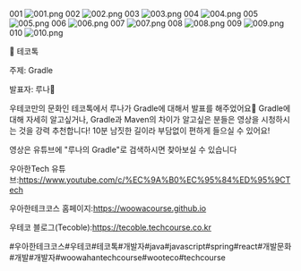 001
![001.png](001.png)
002
![002.png](002.png)
003
![003.png](003.png)
004
![004.png](004.png)
005
![005.png](005.png)
006
![006.png](006.png)
007
![007.png](007.png)
008
![008.png](008.png)
009
![009.png](009.png)
010
![010.png](010.png)

📮 테코톡

주제: Gradle

발표자: 루나🌙

우테코만의 문화인 테코톡에서 루나가 Gradle에 대해서 발표를 해주었어요👏 Gradle에 대해 자세히 알고싶거나, Gradle과 Maven의 차이가 알고싶은 분들은 영상을 시청하시는 것을 강력 추천합니다! 10분 남짓한 길이라 부담없이 편하게 들으실 수 있어요!

영상은 유튜브에 "루나의 Gradle"로 검색하시면 찾아보실 수 있습니다


우아한Tech 유튜브:https://www.youtube.com/c/%EC%9A%B0%EC%95%84%ED%95%9CTech

우아한테크코스 홈페이지:https://woowacourse.github.io

우테코 블로그(Tecoble):https://tecoble.techcourse.co.kr

#우아한테크코스#우테코#테코톡#개발자#java#javascript#spring#react#개발문화#개발#개발자#woowahantechcourse#wooteco#techcourse
